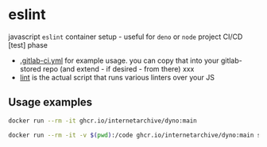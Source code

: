 # eslint

javascript `eslint` container setup - useful for `deno` or `node` project CI/CD [test] phase

- [.gitlab-ci.yml](.gitlab-ci.yml) for example usage.  you can copy that into your gitlab-stored repo (and extend - if desired - from there) xxx
- [lint](lint) is the actual script that runs various linters over your JS


## Usage examples
```bash
docker run --rm -it ghcr.io/internetarchive/dyno:main

docker run --rm -it -v $(pwd):/code ghcr.io/internetarchive/dyno:main sh -c 'cd /code; /app/test/test.sh'
```
